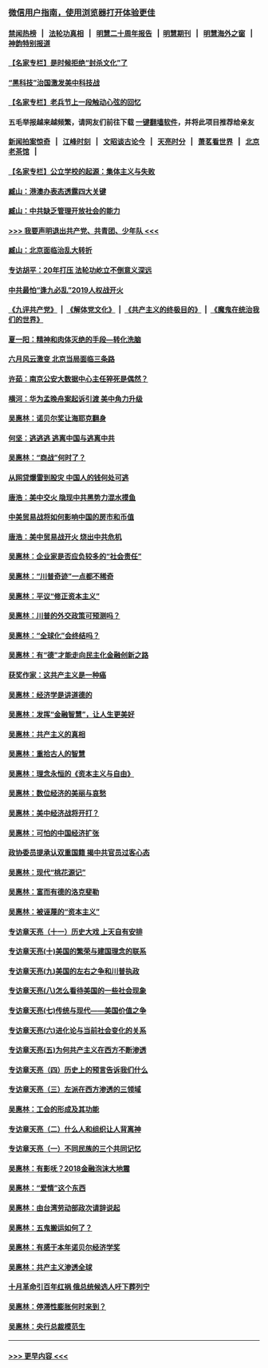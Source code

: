 ### [微信用户指南，使用浏览器打开体验更佳](https://github.com/gfw-breaker/banned-news1/blob/master/indexes/wechat-guide.md?t=0)
#### [禁闻热榜](热点新闻.md?t=0)  &nbsp;&nbsp;|&nbsp;&nbsp; [法轮功真相](https://github.com/gfw-breaker/truth/blob/master/README.md?t=0) &nbsp;&nbsp;|&nbsp;&nbsp; [明慧二十周年报告](https://github.com/gfw-breaker/mh-reports/blob/master/README.md?t=0) &nbsp;&nbsp;|&nbsp;&nbsp;[明慧期刊](https://github.com/gfw-breaker/mh-qikan) &nbsp;&nbsp;|&nbsp;&nbsp; [明慧海外之窗](https://github.com/gfw-breaker/mh-news/blob/master/README.md?t=0) &nbsp;&nbsp;|&nbsp;&nbsp; [神韵特别报道](https://github.com/gfw-breaker/mh-news/blob/master/shenyun.md?t=0)
#### [【名家专栏】是时候拒绝“封杀文化”了](../pages/nsc423/n11814093.md?t=02130111) 
#### [“黑科技”治国激发美中科技战](../pages/nsc423/n11638056.md?t=02130111) 
#### [【名家专栏】老兵节上一段触动心弦的回忆](../pages/nsc423/n11646016.md?t=02130111) 
#### 五毛举报越来越频繁，请网友们前往下载 [一键翻墙软件](https://github.com/gfw-breaker/ssr-accounts)，并将此项目推荐给亲友
#### [新闻拍案惊奇](https://github.com/gfw-breaker/banned-news1/blob/master/pages/link4.md) &nbsp;&nbsp;|&nbsp;&nbsp; [江峰时刻](https://github.com/gfw-breaker/banned-news1/blob/master/pages/link4.md) &nbsp;&nbsp;|&nbsp;&nbsp; [文昭谈古论今](https://github.com/gfw-breaker/banned-news1/blob/master/pages/link4.md) &nbsp;&nbsp;|&nbsp;&nbsp; [天亮时分](https://github.com/gfw-breaker/banned-news1/blob/master/pages/link4.md) &nbsp;&nbsp;|&nbsp;&nbsp; [萧茗看世界](https://github.com/gfw-breaker/banned-news1/blob/master/pages/link4.md) &nbsp;&nbsp;|&nbsp;&nbsp; [北京老茶馆](https://github.com/gfw-breaker/banned-news1/blob/master/pages/link4.md) &nbsp;&nbsp;|&nbsp;&nbsp; 
#### [【名家专栏】公立学校的起源：集体主义与失败](../pages/nsc423/n11601833.md?t=02130111) 
#### [臧山：港澳办表态透露四大关键](../pages/nsc423/n11421628.md?t=02130111) 
#### [臧山：中共缺乏管理开放社会的能力](../pages/nsc423/n11407457.md?t=02130111) 
#### [>>> 我要声明退出共产党、共青团、少年队 <<<](https://github.com/begood0513/goodnews/blob/master/quit/letter.md) 
#### [臧山：北京面临治乱大转折](../pages/nsc423/n11406895.md?t=02130111) 
#### [专访胡平：20年打压 法轮功屹立不倒意义深远](../pages/nsc423/n11398800.md?t=02130111) 
#### [中共最怕“逢九必乱”2019人权战开火](../pages/nsc423/n11385248.md?t=02130111) 
#### [《九评共产党》](https://github.com/begood0513/9ping.md/blob/master/README.md) &nbsp;|&nbsp; [《解体党文化》](../../../../jtdwh.md/blob/master/README.md)  &nbsp;|&nbsp; [《共产主义的终极目的》](../../../../gczydzjmd.md/blob/master/README.md) &nbsp;|&nbsp; [《魔鬼在统治我们的世界》](../../../../mgztzwmdsj.md/blob/master/README.md) 
#### [夏一阳：精神和肉体灭绝的手段—转化洗脑](../pages/nsc423/n11368250.md?t=02130111) 
#### [六月风云激变 北京当局面临三条路](../pages/nsc423/n11313668.md?t=02130111) 
#### [许茹：南京公安大数据中心主任猝死是偶然？](../pages/nsc423/n11064744.md?t=02130111) 
#### [横河：华为孟晚舟案起诉引渡 美中角力升级](../pages/nsc423/n11027230.md?t=02130111) 
#### [吴惠林：诺贝尔奖让海耶克翻身](../pages/nsc423/n10890049.md?t=02130111) 
#### [何坚：逃逃逃 逃离中国与逃离中共](../pages/nsc423/n10592891.md?t=02130111) 
#### [吴惠林：“商战”何时了？](../pages/nsc423/n10573558.md?t=02130111) 
#### [从网贷爆雷到股灾 中国人的钱何处可逃](../pages/nsc423/n10572800.md?t=02130111) 
#### [唐浩：美中交火 隐现中共黑势力混水摸鱼](../pages/nsc423/n10544040.md?t=02130111) 
#### [中美贸易战将如何影响中国的房市和币值](../pages/nsc423/n10543697.md?t=02130111) 
#### [唐浩：美中贸易战开火 烧出中共危机](../pages/nsc423/n10540126.md?t=02130111) 
#### [吴惠林：企业家是否应负较多的“社会责任”](../pages/nsc423/n10535022.md?t=02130111) 
#### [吴惠林：“川普奇迹”一点都不稀奇](../pages/nsc423/n10512808.md?t=02130111) 
#### [吴惠林：平议“修正资本主义”](../pages/nsc423/n10495724.md?t=02130111) 
#### [吴惠林：川普的外交政策可预测吗？](../pages/nsc423/n10462387.md?t=02130111) 
#### [吴惠林：“全球化”会终结吗？](../pages/nsc423/n10452838.md?t=02130111) 
#### [吴惠林：有“德”才能走向民主化金融创新之路](../pages/nsc423/n10432292.md?t=02130111) 
#### [获奖作家：这共产主义是一种癌](../pages/nsc423/n10431541.md?t=02130111) 
#### [吴惠林：经济学是讲道德的](../pages/nsc423/n10398014.md?t=02130111) 
#### [吴惠林：发挥“金融智慧”，让人生更美好](../pages/nsc423/n10375019.md?t=02130111) 
#### [吴惠林：共产主义的真相](../pages/nsc423/n10351394.md?t=02130111) 
#### [吴惠林：重拾古人的智慧](../pages/nsc423/n10337691.md?t=02130111) 
#### [吴惠林：理念永恒的《资本主义与自由》](../pages/nsc423/n10316274.md?t=02130111) 
#### [吴惠林：数位经济的美丽与哀愁](../pages/nsc423/n10292946.md?t=02130111) 
#### [吴惠林：美中经济战将开打？](../pages/nsc423/n10258825.md?t=02130111) 
#### [吴惠林：可怕的中国经济扩张](../pages/nsc423/n10219147.md?t=02130111) 
#### [政协委员提承认双重国籍 揭中共官员过客心态](../pages/nsc423/n10208809.md?t=02130111) 
#### [吴惠林：现代“桃花源记”](../pages/nsc423/n10185234.md?t=02130111) 
#### [吴惠林：富而有德的洛克斐勒](../pages/nsc423/n10142264.md?t=02130111) 
#### [吴惠林：被诬蔑的“资本主义”](../pages/nsc423/n10124816.md?t=02130111) 
#### [专访章天亮（十一）历史大戏 上天自有安排](../pages/nsc423/n10094905.md?t=02130111) 
#### [专访章天亮(十)美国的繁荣与建国理念的联系](../pages/nsc423/n10094899.md?t=02130111) 
#### [专访章天亮(九)美国的左右之争和川普执政](../pages/nsc423/n10094889.md?t=02130111) 
#### [专访章天亮(八)怎么看待美国的一些社会现象](../pages/nsc423/n10094857.md?t=02130111) 
#### [专访章天亮(七)传统与现代——美国价值之争](../pages/nsc423/n10093140.md?t=02130111) 
#### [专访章天亮(六)进化论与当前社会变化的关系](../pages/nsc423/n10092036.md?t=02130111) 
#### [专访章天亮(五)为何共产主义在西方不断渗透](../pages/nsc423/n10083620.md?t=02130111) 
#### [专访章天亮（四）历史上的预言告诉我们什么](../pages/nsc423/n10083606.md?t=02130111) 
#### [专访章天亮（三）左派在西方渗透的三领域](../pages/nsc423/n10081115.md?t=02130111) 
#### [吴惠林：工会的形成及其功能](../pages/nsc423/n10080633.md?t=02130111) 
#### [专访章天亮（二）什么人和组织让人背离神](../pages/nsc423/n10076637.md?t=02130111) 
#### [专访章天亮（一）不同民族的三个共同记忆](../pages/nsc423/n10074188.md?t=02130111) 
#### [吴惠林：有影呒？2018金融泡沫大地震](../pages/nsc423/n10040534.md?t=02130111) 
#### [吴惠林：“爱情”这个东西](../pages/nsc423/n10019423.md?t=02130111) 
#### [吴惠林：由台湾劳动部政次请辞说起](../pages/nsc423/n9979679.md?t=02130111) 
#### [吴惠林：五鬼搬运如何了？](../pages/nsc423/n9925338.md?t=02130111) 
#### [吴惠林：有感于本年诺贝尔经济学奖](../pages/nsc423/n9871883.md?t=02130111) 
#### [吴惠林：共产主义渗透全球](../pages/nsc423/n9812748.md?t=02130111) 
#### [十月革命引百年红祸 俄总统候选人吁下葬列宁](../pages/nsc423/n9810182.md?t=02130111) 
#### [吴惠林：停滞性膨胀何时来到？](../pages/nsc423/n9764136.md?t=02130111) 
#### [吴惠林：央行总裁模范生](../pages/nsc423/n9728134.md?t=02130111) 

----
#### [ >>> 更早内容 <<< ](../indexes/nsc423-earlier.md)

